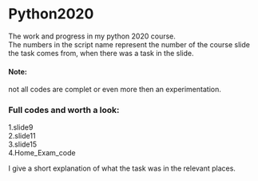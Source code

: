 # Python2020
The work and progress in my python 2020 course.  
The numbers in the script name represent the number of the course slide the task comes from, when there was a task in the slide.
#### Note: 
not all codes are complet or even more then an experimentation.
### Full codes and worth a look:
1.slide9  
2.slide11  
3.slide15  
4.Home_Exam_code  

I give a short explanation of what the task was in the relevant places.
